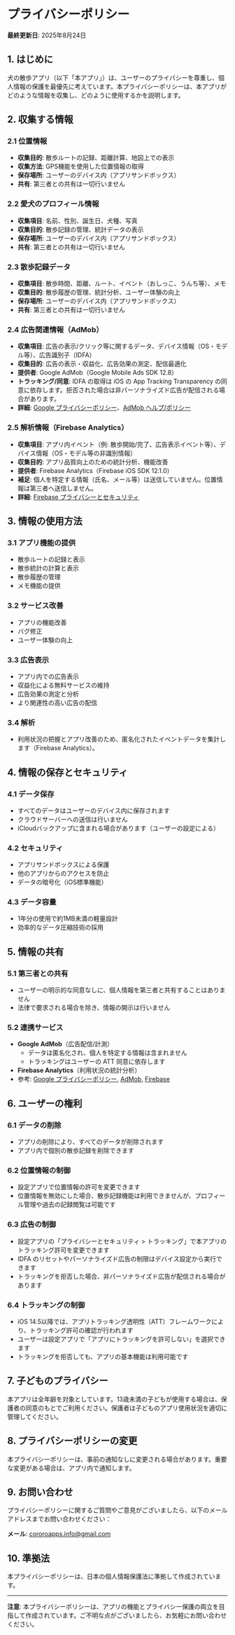 # プライバシーポリシー

**最終更新日**: 2025年8月24日

## 1. はじめに

犬の散歩アプリ（以下「本アプリ」）は、ユーザーのプライバシーを尊重し、個人情報の保護を最優先に考えています。本プライバシーポリシーは、本アプリがどのような情報を収集し、どのように使用するかを説明します。

## 2. 収集する情報

### 2.1 位置情報
- **収集目的**: 散歩ルートの記録、距離計算、地図上での表示
- **収集方法**: GPS機能を使用した位置情報の取得
- **保存場所**: ユーザーのデバイス内（アプリサンドボックス）
- **共有**: 第三者との共有は一切行いません

### 2.2 愛犬のプロフィール情報
- **収集項目**: 名前、性別、誕生日、犬種、写真
- **収集目的**: 散歩記録の管理、統計データの表示
- **保存場所**: ユーザーのデバイス内（アプリサンドボックス）
- **共有**: 第三者との共有は一切行いません

### 2.3 散歩記録データ
- **収集項目**: 散歩時間、距離、ルート、イベント（おしっこ、うんち等）、メモ
- **収集目的**: 散歩履歴の管理、統計分析、ユーザー体験の向上
- **保存場所**: ユーザーのデバイス内（アプリサンドボックス）
- **共有**: 第三者との共有は一切行いません

### 2.4 広告関連情報（AdMob）
- **収集項目**: 広告の表示/クリック等に関するデータ、デバイス情報（OS・モデル等）、広告識別子（IDFA）
- **収集目的**: 広告の表示・収益化、広告効果の測定、配信最適化
- **提供者**: Google AdMob（Google Mobile Ads SDK 12.8）
- **トラッキング/同意**: IDFA の取得は iOS の App Tracking Transparency の同意に依存します。拒否された場合は非パーソナライズド広告が配信される場合があります。
- **詳細**: [Google プライバシーポリシー](https://policies.google.com/privacy)、[AdMob ヘルプ/ポリシー](https://support.google.com/admob/)

### 2.5 解析情報（Firebase Analytics）
- **収集項目**: アプリ内イベント（例: 散歩開始/完了、広告表示イベント等）、デバイス情報（OS・モデル等の非識別情報）
- **収集目的**: アプリ品質向上のための統計分析、機能改善
- **提供者**: Firebase Analytics（Firebase iOS SDK 12.1.0）
- **補足**: 個人を特定する情報（氏名、メール等）は送信していません。位置情報は第三者へ送信しません。
- **詳細**: [Firebase プライバシーとセキュリティ](https://firebase.google.com/support/privacy)

## 3. 情報の使用方法

### 3.1 アプリ機能の提供
- 散歩ルートの記録と表示
- 散歩統計の計算と表示
- 散歩履歴の管理
- メモ機能の提供

### 3.2 サービス改善
- アプリの機能改善
- バグ修正
- ユーザー体験の向上

### 3.3 広告表示
- アプリ内での広告表示
- 収益化による無料サービスの維持
- 広告効果の測定と分析
- より関連性の高い広告の配信

### 3.4 解析
- 利用状況の把握とアプリ改善のため、匿名化されたイベントデータを集計します（Firebase Analytics）。

## 4. 情報の保存とセキュリティ

### 4.1 データ保存
- すべてのデータはユーザーのデバイス内に保存されます
- クラウドサーバーへの送信は行いません
- iCloudバックアップに含まれる場合があります（ユーザーの設定による）

### 4.2 セキュリティ
- アプリサンドボックスによる保護
- 他のアプリからのアクセスを防止
- データの暗号化（iOS標準機能）

### 4.3 データ容量
- 1年分の使用で約1MB未満の軽量設計
- 効率的なデータ圧縮技術の採用

## 5. 情報の共有

### 5.1 第三者との共有
- ユーザーの明示的な同意なしに、個人情報を第三者と共有することはありません
- 法律で要求される場合を除き、情報の開示は行いません

### 5.2 連携サービス
- **Google AdMob**（広告配信/計測）
  - データは匿名化され、個人を特定する情報は含まれません
  - トラッキングはユーザーの ATT 同意に依存します
- **Firebase Analytics**（利用状況の統計分析）
- 参考: [Google プライバシーポリシー](https://policies.google.com/privacy), [AdMob](https://support.google.com/admob/), [Firebase](https://firebase.google.com/support/privacy)

## 6. ユーザーの権利

### 6.1 データの削除
- アプリの削除により、すべてのデータが削除されます
- アプリ内で個別の散歩記録を削除できます

### 6.2 位置情報の制御
- 設定アプリで位置情報の許可を変更できます
- 位置情報を無効にした場合、散歩記録機能は利用できませんが、プロフィール管理や過去の記録閲覧は可能です

### 6.3 広告の制御
- 設定アプリの「プライバシーとセキュリティ > トラッキング」で本アプリのトラッキング許可を変更できます
- IDFA のリセットやパーソナライズド広告の制限はデバイス設定から実行できます
- トラッキングを拒否した場合、非パーソナライズド広告が配信される場合があります

### 6.4 トラッキングの制御
- iOS 14.5以降では、アプリトラッキング透明性（ATT）フレームワークにより、トラッキング許可の確認が行われます
- ユーザーは設定アプリで「アプリにトラッキングを許可しない」を選択できます
- トラッキングを拒否しても、アプリの基本機能は利用可能です

## 7. 子どものプライバシー

本アプリは全年齢を対象としています。13歳未満の子どもが使用する場合は、保護者の同意のもとでご利用ください。保護者は子どものアプリ使用状況を適切に管理してください。

## 8. プライバシーポリシーの変更

本プライバシーポリシーは、事前の通知なしに変更される場合があります。重要な変更がある場合は、アプリ内で通知します。

## 9. お問い合わせ

プライバシーポリシーに関するご質問やご意見がございましたら、以下のメールアドレスまでお問い合わせください：

**メール**: cororoapps.info@gmail.com

## 10. 準拠法

本プライバシーポリシーは、日本の個人情報保護法に準拠して作成されています。

---

**注意**: 本プライバシーポリシーは、アプリの機能とプライバシー保護の両立を目指して作成されています。ご不明な点がございましたら、お気軽にお問い合わせください。 